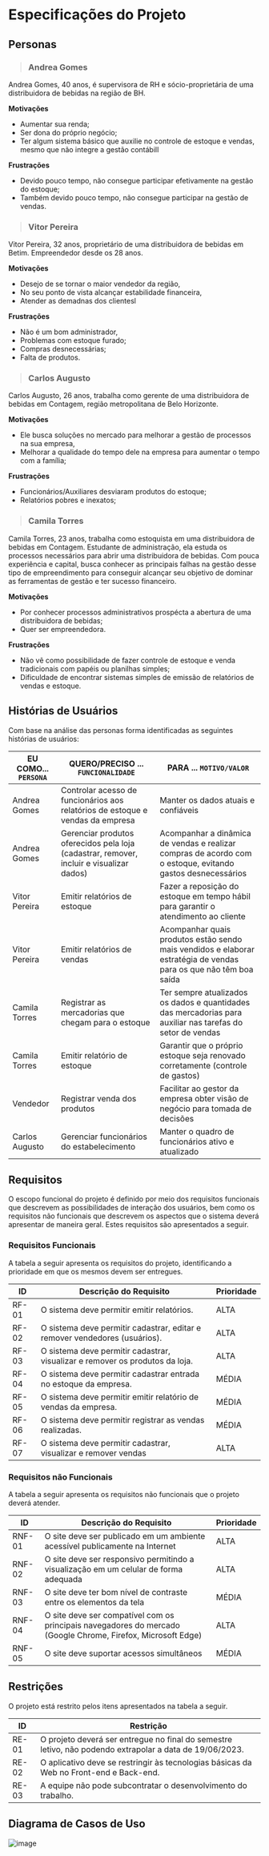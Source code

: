 # Especificações do Projeto

## Personas

>### Andrea Gomes
Andrea Gomes, 40 anos, é supervisora de RH e sócio-proprietária de uma distribuidora de bebidas na região de BH.

**Motivações**
- Aumentar sua renda;
- Ser dona do próprio negócio;
- Ter algum sistema básico que auxilie no controle de estoque e vendas, mesmo que não integre a gestão contábill

**Frustrações**
- Devido pouco tempo, não consegue participar efetivamente na gestão do estoque;
- Também devido pouco tempo, não consegue participar na gestão de vendas.


>### Vitor Pereira
Vitor Pereira, 32 anos, proprietário de uma distribuidora de bebidas em Betim. Empreendedor desde os 28 anos.

**Motivações**
- Desejo de se tornar o maior vendedor da região,
- No seu ponto de vista alcançar estabilidade financeira,
- Atender as demadnas dos clientesl

**Frustrações**

- Não é um bom administrador,
- Problemas com estoque furado;
- Compras desnecessárias;
- Falta de produtos.

>### Carlos Augusto
Carlos Augusto, 26 anos, trabalha como gerente de uma distribuidora de bebidas em Contagem, região metropolitana de Belo Horizonte.

**Motivações**
- Ele busca soluções no mercado para melhorar a gestão de processos na sua empresa,
- Melhorar a qualidade do tempo dele na empresa para aumentar o tempo com a família;

**Frustrações**

- Funcionários/Auxiliares desviaram produtos do estoque;
- Relatórios pobres e inexatos;

>### Camila Torres
Camila Torres, 23 anos, trabalha como estoquista em uma distribuidora de bebidas em Contagem.  Estudante de administração, ela estuda os processos necessários para abrir uma distribuidora de bebidas. Com pouca experiência e capital, busca conhecer as principais falhas na gestão desse tipo de empreendimento para conseguir alcançar seu objetivo de dominar as ferramentas de gestão e ter sucesso financeiro.

**Motivações**
- Por conhecer processos administrativos prospécta a abertura de uma distribuidora de bebidas;
- Quer ser empreendedora.

**Frustrações**
- Não vê como possibilidade de fazer controle de estoque e venda tradicionais com papéis ou planilhas simples;
- Dificuldade de encontrar sistemas simples de emissão de relatórios de vendas e estoque.

## Histórias de Usuários

Com base na análise das personas forma identificadas as seguintes histórias de usuários:

|EU COMO... `PERSONA`| QUERO/PRECISO ... `FUNCIONALIDADE` |PARA ... `MOTIVO/VALOR`                 |
|--------------------|------------------------------------|----------------------------------------|
|Andrea Gomes|Controlar acesso de funcionários aos relatórios de estoque e vendas da empresa|Manter os dados atuais e confiáveis|
|Andrea Gomes|Gerenciar produtos oferecidos pela loja (cadastrar, remover, incluir e visualizar dados)|Acompanhar a dinâmica de vendas e realizar compras de acordo com o estoque, evitando gastos desnecessários|
|Vitor Pereira|Emitir relatórios de estoque|Fazer a reposição do estoque em tempo hábil para garantir o atendimento ao cliente|
|Vitor Pereira|Emitir relatórios de vendas|Acompanhar quais produtos estão sendo mais vendidos e elaborar estratégia de vendas para os que não têm boa saída|
|Camila Torres |Registrar as mercadorias que chegam para o estoque|Ter sempre atualizados os dados e quantidades das mercadorias para auxiliar nas tarefas do setor de vendas|
|Camila Torres |Emitir relatório de estoque|Garantir que o próprio estoque seja renovado corretamente (controle de gastos)|
|Vendedor|Registrar venda dos produtos|Facilitar ao gestor da empresa obter visão de negócio para tomada de decisões|
|Carlos Augusto|Gerenciar funcionários do estabelecimento|Manter o quadro de funcionários ativo e atualizado|

## Requisitos

O escopo funcional do projeto é definido por meio dos requisitos funcionais que descrevem as possibilidades de interação dos usuários, bem como os requisitos não funcionais que descrevem os aspectos que o sistema deverá apresentar de maneira geral. Estes requisitos são apresentados a seguir.

### Requisitos Funcionais

A tabela a seguir apresenta os requisitos do projeto, identificando a prioridade em que os mesmos devem ser entregues.

|ID       | Descrição do Requisito  | Prioridade |
|---------|-----------------------------------------|----|
|RF-01| O sistema deve permitir  emitir relatórios. | ALTA | 
|RF-02| O sistema deve permitir cadastrar, editar e remover vendedores (usuários). | ALTA |
|RF-03| O sistema deve permitir cadastrar, visualizar e remover os produtos da loja. | ALTA | 
|RF-04| O sistema deve permitir cadastrar entrada no estoque da empresa.| MÉDIA |
|RF-05| O sistema deve permitir emitir relatório de vendas da empresa. | MÉDIA | 
|RF-06| O sistema deve permitir registrar as vendas realizadas.| MÉDIA |
|RF-07| O sistema deve permitir cadastrar, visualizar e remover vendas | ALTA | 

### Requisitos não Funcionais

A tabela a seguir apresenta os requisitos não funcionais que o projeto deverá atender.

|ID        | Descrição do Requisito  |Prioridade |
|--------|-------------------------|----|
|RNF-01| O site deve ser publicado em um ambiente acessível publicamente na Internet| ALTA | 
|RNF-02| O site deve ser responsivo permitindo a visualização em um celular de forma adequada |  ALTA | 
|RNF-03| O site deve ter bom nível de contraste entre os elementos da tela | MÉDIA | 
|RNF-04| O site deve ser compatível com os principais navegadores do mercado (Google Chrome, Firefox, Microsoft Edge) |  ALTA | 
|RNF-05| O site deve suportar acessos simultâneos |  MÉDIA |

## Restrições

O projeto está restrito pelos itens apresentados na tabela a seguir.

|ID   | Restrição                                             |
|-----|-------------------------------------------------------|
|RE-01| O projeto deverá ser entregue no final do semestre letivo, não podendo extrapolar a data de 19/06/2023.|
|RE-02| O aplicativo deve se restringir às tecnologias básicas da Web no Front-end e Back-end.|
|RE-03| A equipe não pode subcontratar o desenvolvimento do trabalho.|


## Diagrama de Casos de Uso

![image](https://user-images.githubusercontent.com/106809153/235803158-1c9cec41-47f7-4d9e-b0bd-2fe73a22d617.png)

